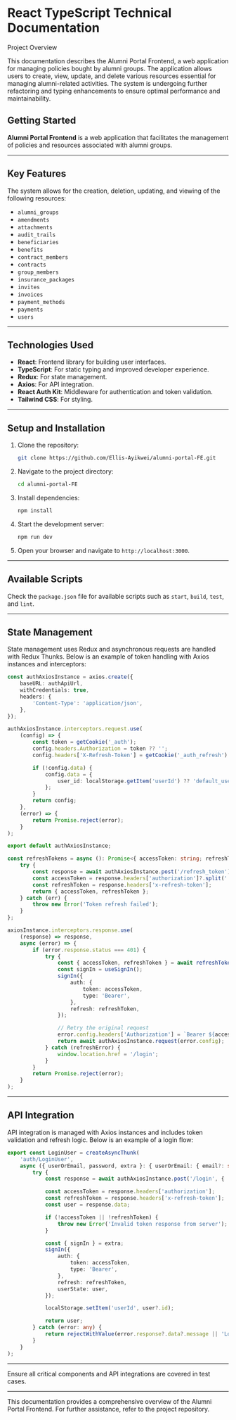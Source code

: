 # React TypeScript Technical Documentation

Project Overview

This documentation describes the Alumni Portal Frontend, 
a web application for managing policies bought by alumni groups. 
The application allows users to create, view, update, 
and delete various resources essential for managing alumni-related activities. 
The system is undergoing further refactoring and typing enhancements 
to ensure optimal performance and maintainability.


## Getting Started

**Alumni Portal Frontend** is a web application that facilitates the management of policies and resources associated with alumni groups.

---

## Key Features

The system allows for the creation, deletion, updating, and viewing of the following resources:

- `alumni_groups`
- `amendments`
- `attachments`
- `audit_trails`
- `beneficiaries`
- `benefits`
- `contract_members`
- `contracts`
- `group_members`
- `insurance_packages`
- `invites`
- `invoices`
- `payment_methods`
- `payments`
- `users`

---

## Technologies Used

- **React**: Frontend library for building user interfaces.
- **TypeScript**: For static typing and improved developer experience.
- **Redux**: For state management.
- **Axios**: For API integration.
- **React Auth Kit**: Middleware for authentication and token validation.
- **Tailwind CSS**: For styling.

---

## Setup and Installation

1. Clone the repository:
    ```bash
    git clone https://github.com/Ellis-Ayikwei/alumni-portal-FE.git
    ```
2. Navigate to the project directory:
    ```bash
    cd alumni-portal-FE
    ```
3. Install dependencies:
    ```bash
    npm install
    ```
4. Start the development server:
    ```bash
    npm run dev
    ```
5. Open your browser and navigate to `http://localhost:3000`.

---

## Available Scripts

Check the `package.json` file for available scripts such as `start`, `build`, `test`, and `lint`.

---

## State Management

State management uses Redux and asynchronous requests are handled with Redux Thunks. Below is an example of token handling with Axios instances and interceptors:

```typescript
const authAxiosInstance = axios.create({
    baseURL: authApiUrl,
    withCredentials: true,
    headers: {
        'Content-Type': 'application/json',
    },
});

authAxiosInstance.interceptors.request.use(
    (config) => {
        const token = getCookie('_auth');
        config.headers.Authorization = token ?? '';
        config.headers['X-Refresh-Token'] = getCookie('_auth_refresh') ?? '';

        if (!config.data) {
            config.data = {
                user_id: localStorage.getItem('userId') ?? 'default_user_id',
            };
        }
        return config;
    },
    (error) => {
        return Promise.reject(error);
    }
);

export default authAxiosInstance;

const refreshTokens = async (): Promise<{ accessToken: string; refreshToken: string }> => {
    try {
        const response = await authAxiosInstance.post('/refresh_token');
        const accessToken = response.headers['authorization']?.split(' ')[1];
        const refreshToken = response.headers['x-refresh-token'];
        return { accessToken, refreshToken };
    } catch (err) {
        throw new Error('Token refresh failed');
    }
};

axiosInstance.interceptors.response.use(
    (response) => response,
    async (error) => {
        if (error.response.status === 401) {
            try {
                const { accessToken, refreshToken } = await refreshTokens();
                const signIn = useSignIn();
                signIn({
                    auth: {
                        token: accessToken,
                        type: 'Bearer',
                    },
                    refresh: refreshToken,
                });

                // Retry the original request
                error.config.headers['Authorization'] = `Bearer ${accessToken}`;
                return await authAxiosInstance.request(error.config);
            } catch (refreshError) {
                window.location.href = '/login';
            }
        }
        return Promise.reject(error);
    }
);
```

---

## API Integration

API integration is managed with Axios instances and includes token validation and refresh logic. Below is an example of a login flow:

```typescript
export const LoginUser = createAsyncThunk(
    'auth/LoginUser',
    async ({ userOrEmail, password, extra }: { userOrEmail: { email?: string; username?: string }; password: string; extra?: any }, { rejectWithValue }) => {
        try {
            const response = await authAxiosInstance.post('/login', { ...userOrEmail, password });

            const accessToken = response.headers['authorization'];
            const refreshToken = response.headers['x-refresh-token'];
            const user = response.data;

            if (!accessToken || !refreshToken) {
                throw new Error('Invalid token response from server');
            }

            const { signIn } = extra;
            signIn({
                auth: {
                    token: accessToken,
                    type: 'Bearer',
                },
                refresh: refreshToken,
                userState: user,
            });

            localStorage.setItem('userId', user?.id);

            return user;
        } catch (error: any) {
            return rejectWithValue(error.response?.data?.message || 'Login failed');
        }
    }
);
```

---

Ensure all critical components and API integrations are covered in test cases.

---

This documentation provides a comprehensive overview of the Alumni Portal Frontend. For further assistance, refer to the project repository.